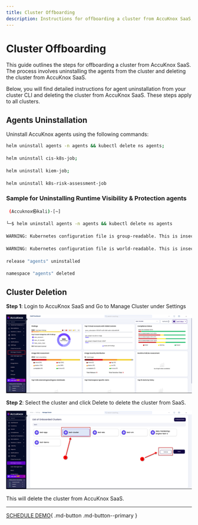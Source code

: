 ```yaml
---
title: Cluster Offboarding
description: Instructions for offboarding a cluster from AccuKnox SaaS, ensuring a clean and secure removal process.. Follow this step by step guide.
---
```


# Cluster Offboarding

This guide outlines the steps for offboarding a cluster from AccuKnox SaaS. The process involves uninstalling the agents from the cluster and deleting the cluster from AccuKnox SaaS.

Below, you will find detailed instructions for agent uninstallation from your cluster CLI and deleting the cluster from AccuKnox SaaS. These steps apply to all clusters.

## Agents Uninstallation

Uninstall AccuKnox agents using the following commands:

```bash
helm uninstall agents -n agents && kubectl delete ns agents;

helm uninstall cis-k8s-job;

helm uninstall kiem-job;

helm uninstall k8s-risk-assessment-job
```

### Sample for Uninstalling Runtime Visibility & Protection agents

```bash
 (Accuknox㉿kali)-[~]

└─$ helm uninstall agents -n agents && kubectl delete ns agents

WARNING: Kubernetes configuration file is group-readable. This is insecure. Location: /etc/rancher/k3s/k3s.yaml

WARNING: Kubernetes configuration file is world-readable. This is insecure. Location: /etc/rancher/k3s/k3s.yaml

release "agents" uninstalled

namespace "agents" deleted
```

## Cluster Deletion

**Step 1**: Login to AccuKnox SaaS and Go to Manage Cluster under Settings

![Cluster Offboarding](images/cluster-offboarding/image2.png)

**Step 2**: Select the cluster and click Delete to delete the cluster from SaaS.

![Cluster Offboarding](images/cluster-offboarding/image1.png)

This will delete the cluster from AccuKnox SaaS.

  - - -
[SCHEDULE DEMO](https://www.accuknox.com/contact-us){ .md-button .md-button--primary }
